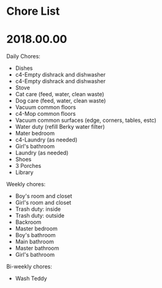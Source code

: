 # Chore List
# 2018.00.00



Daily Chores:
   * Dishes
   * c4-Empty dishrack and dishwasher
   * c4-Empty dishrack and dishwasher
   * Stove
   * Cat care (feed, water, clean waste)
   * Dog care (feed, water, clean waste)
   * Vacuum common floors
   * c4-Mop common floors
   * Vacuum common surfaces (edge, corners, tables, estc)
   * Water duty (refill Berky water filter)
   * Mater bedroom
   * c4-Laundry (as needed)
   * Girl's bathroom
   * Laundry (as needed)
   * Shoes
   * 3 Porches
   * Library




Weekly chores:
   * Boy's room and closet
   * Girl's room and closet
   * Trash duty: inside
   * Trash duty: outside
   * Backroom
   * Master bedroom
   * Boy's bathroom
   * Main bathroom
   * Master bathroom
   * Girl's bathroom





Bi-weekly chores:
   * Wash Teddy
